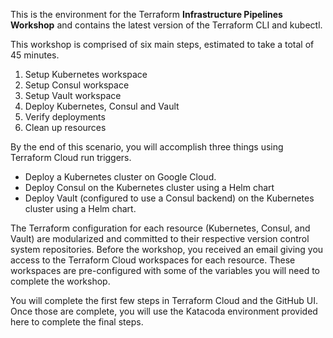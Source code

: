 This is the environment for the Terraform **Infrastructure Pipelines Workshop**
and contains the latest version of the Terraform CLI and kubectl.

This workshop is comprised of six main steps, estimated to take a total of 45
minutes.

1. Setup Kubernetes workspace
2. Setup Consul workspace
3. Setup Vault workspace
4. Deploy Kubernetes, Consul and Vault
5. Verify deployments
6. Clean up resources

By the end of this scenario, you will accomplish three things using Terraform
Cloud run triggers.

- Deploy a Kubernetes cluster on Google Cloud.
- Deploy Consul on the Kubernetes cluster using a Helm chart
- Deploy Vault (configured to use a Consul backend) on the Kubernetes cluster using a Helm chart.

The Terraform configuration for each resource (Kubernetes, Consul, and Vault)
are modularized and committed to their respective version control system
repositories. Before the workshop, you received an email giving you access to
the Terraform Cloud workspaces for each resource. These workspaces are
pre-configured with some of the variables you will need to complete the
workshop.

You will complete the first few steps in Terraform Cloud and the GitHub UI. Once
those are complete, you will use the Katacoda environment provided here to
complete the final steps.
